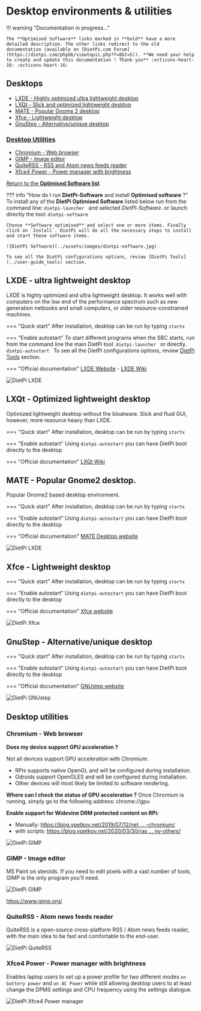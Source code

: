 # Desktop environments & utilities

!!! warning "Documentation in progress..." 

    The **Optimised Software** links marked in **bold** have a more detailed description. The other links redirect to the old documentation (available on [DietPi.com Forum](https://dietpi.com/phpbb/viewtopic.php?f=8&t=5)). **We need your help to create and update this documentation ! Thank you** :octicons-heart-16: :octicons-heart-16:
  
## Desktops
- [LXDE - Highly optimized ultra lightweight desktop](#lxde-ultra-lightweight-desktop)
- [LXQt - Slick and optimized lightweight desktop](#lxqt-optimized-lightweight-desktop)
- [MATE - Popular Gnome 2 desktop](#mate-popular-gnome2-desktop)
- [Xfce - Lightweight desktop](#mate-popular-gnome2-desktop)
- [GnuStep - Alternative/unique desktop](#gnustep-alternativeunique-desktop)

### [Desktop Utilities](#desktop-utilities_1)
- [Chromium - Web browser](#chromium-web-browser)
- [GIMP - Image editor](#gimp-image-editor)
- [QuiteRSS - RSS and Atom news feeds reader](#quiterss-atom-news-feeds-reader)
- [Xfce4 Power - Power manager with brightness](#xfce4-power-power-manager-with-brightness)

[Return to the **Optimised Software list**](../dietpi_optimised_software)

??? info "How do I run **DietPi-Software** and install **Optimised software** ?" 
    To install any of the **DietPi Optimised Software** listed below run from the command line: 
    ```
    dietpi-launcher 
    ```
    and selected _DietPi-Software_. or launch directly the tool: 
    ```
    dietpi-software 
    ```
    
    Choose **Software optimised** and select one or more items. Finally click on `Install`. DietPi will do all the necessary steps to install and start these software items.

    ![DietPi Software](../assets/images/dietpi-software.jpg)

    To see all the DietPi configurations options, review [DietPi Tools](../user-guide_tools) section.

## LXDE - ultra lightweight desktop
LXDE is highly optimized and ultra lightweight desktop. It works well with computers on the low end of the performance spectrum such as new generation netbooks and small computers, or older resource-constrained machines.

=== "Quick start"
    After installation, desktop can be run by typing 
    ```
    startx
    ```

=== "Enable autostart"
    To start different programs when the SBC starts, run from the command line the main DietPi tool: 
    ```
    dietpi-launcher 
    ```
    or directly. 
    ```
    dietpi-autostart 
    ```
    To see all the DietPi configurations options, review [DietPi Tools](../user-guide_tools) section.

=== "Official documentation"
    [LXDE Website](https://www.lxde.org) - [LXDE Wiki](https://wiki.lxde.org/en/Main_Page)

![DietPi LXDE](../assets/images/dietpi-software-LXDE_desktop.jpg)

## LXQt - Optimized lightweight desktop
Optimized lightweight desktop without the bloatware. Slick and fluid GUI, however, more resource heavy than LXDE.

=== "Quick start"
    After installation, desktop can be run by typing 
    ```
    startx
    ```

=== "Enable autostart"
    Using `dietpi-autostart` you can have DietPi boot directly to the desktop

=== "Official documentation"
    [LXQt Wiki](https://wiki.debian.org/LXQt)


## MATE - Popular Gnome2 desktop.
Popular Gnome2 based desktop environment.

=== "Quick start"
    After installation, desktop can be run by typing 
    ```
    startx
    ```

=== "Enable autostart"
    Using `dietpi-autostart` you can have DietPi boot directly to the desktop

=== "Official documentation"
    [MATE Desktop website](https://mate-desktop.org/)

![DietPi LXDE](../assets/images/dietpi-software-mate-desktop.jpg)

## Xfce - Lightweight desktop

=== "Quick start"
    After installation, desktop can be run by typing 
    ```
    startx
    ```

=== "Enable autostart"
    Using `dietpi-autostart` you can have DietPi boot directly to the desktop

=== "Official documentation"
    [Xfce website](https://wiki.debian.org/Xfce)

![DietPi Xfce](../assets/images/dietpi-software-xfce-desktop.jpg)

## GnuStep - Alternative/unique desktop

=== "Quick start"
    After installation, desktop can be run by typing 
    ```
    startx
    ```

=== "Enable autostart"
    Using `dietpi-autostart` you can have DietPi boot directly to the desktop

=== "Official documentation"
    [GNUstep website](http://gnustep.org/)

![DietPi GNUstep](../assets/images/dietpi-software-gnustep-desktop.jpg)

## Desktop utilities

### Chromium - Web browser

**Does my device support GPU acceleration ?** 

Not all devices support GPU acceleration with Chromium.
- RPis supports native OpenGL and will be configured during installation.
- Odroids support OpenGLES and will be configured during installation.
- Other devices will most likely be limited to software rendering.

**Where can I check the status of GPU acceleration ?**
Once Chromium is running, simply go to the following address:
    chrome://gpu

**Enable support for Widevine DRM protected content on RPi:**

 - Manually: [https://blog.vpetkov.net/2019/07/12/net ... -chromium/](https://blog.vpetkov.net/2019/07/12/netflix-and-spotify-on-a-raspberry-pi-4-with-latest-default-chromium/)
 - with scripts: [https://blog.vpetkov.net/2020/03/30/ras ... ny-others/](https://blog.vpetkov.net/2020/03/30/raspberry-pi-netflix-one-line-easy-install-along-with-hulu-amazon-prime-disney-plus-hbo-spotify-pandora-and-many-others/)

![DietPi GIMP](../assets/images/dietpi-software-desktop-tools-chromium.jpg)

### GIMP - Image editor

MS Paint on steroids. If you need to edit pixels with a vast number of tools, GIMP is the only program you'll need. 

![DietPi GIMP](../assets/images/dietpi-software-desktop-tools-gimp.jpg)

https://www.gimp.org/

### QuiteRSS - Atom news feeds reader
QuiteRSS is a open-source cross-platform RSS / Atom news feeds reader, with the main idea to be fast and comfortable to the end-user.

![DietPi QuiteRSS](../assets/images/dietpi-software-desktop-tools-quiterss.jpg)

### Xfce4 Power - Power manager with brightness

Enables laptop users to set up a power profile for two different modes `on battery power` and `on AC Power` while still allowing desktop users to at least change the DPMS settings and CPU frequency using the settings dialogue.

![DietPi Xfce4 Power manager](../assets/images/dietpi-software-desktop-tools-xfce4-power-manager.jpg)
